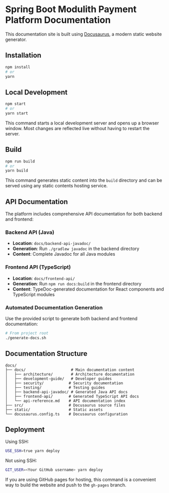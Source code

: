 # Spring Boot Modulith Payment Platform Documentation

This documentation site is built using [Docusaurus](https://docusaurus.io/), a modern static website generator.

## Installation

```bash
npm install
# or
yarn
```

## Local Development

```bash
npm start
# or
yarn start
```

This command starts a local development server and opens up a browser window. Most changes are reflected live without having to restart the server.

## Build

```bash
npm run build
# or
yarn build
```

This command generates static content into the `build` directory and can be served using any static contents hosting service.

## API Documentation

The platform includes comprehensive API documentation for both backend and frontend:

### Backend API (Java)
- **Location**: `docs/backend-api-javadoc/`
- **Generation**: Run `./gradlew javadoc` in the backend directory
- **Content**: Complete Javadoc for all Java modules

### Frontend API (TypeScript)
- **Location**: `docs/frontend-api/`
- **Generation**: Run `npm run docs:build` in the frontend directory
- **Content**: TypeDoc-generated documentation for React components and TypeScript modules

### Automated Documentation Generation

Use the provided script to generate both backend and frontend documentation:

```bash
# From project root
./generate-docs.sh
```

## Documentation Structure

```
docs/
├── docs/                    # Main documentation content
│   ├── architecture/        # Architecture documentation
│   ├── development-guide/   # Developer guides
│   ├── security/           # Security documentation
│   ├── testing/            # Testing guides
│   ├── backend-api-javadoc/ # Generated Java API docs
│   ├── frontend-api/       # Generated TypeScript API docs
│   └── api-reference.md    # API documentation index
├── src/                    # Docusaurus source files
├── static/                 # Static assets
└── docusaurus.config.ts    # Docusaurus configuration
```

## Deployment

Using SSH:

```bash
USE_SSH=true yarn deploy
```

Not using SSH:

```bash
GIT_USER=<Your GitHub username> yarn deploy
```

If you are using GitHub pages for hosting, this command is a convenient way to build the website and push to the `gh-pages` branch.

